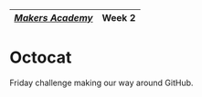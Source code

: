 | [*Makers Academy*](http://www.makersacademy.com) | Week 2 |
| ------------------------------------------------ | ------ |

# Octocat

Friday challenge making our way around GitHub.
